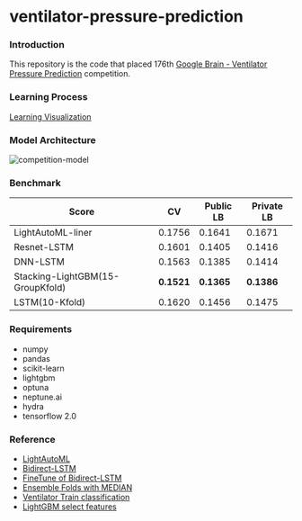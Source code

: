# ventilator-pressure-prediction

### Introduction
This repository is the code that placed 176th [Google Brain - Ventilator Pressure Prediction](https://www.kaggle.com/c/ventilator-pressure-prediction) competition.

### Learning Process
[Learning Visualization](https://app.neptune.ai/ds-wook/ventilator-pressure/experiments?split=bth&dash=charts&viewId=standard-view)

### Model Architecture
![competition-model](https://user-images.githubusercontent.com/46340424/140250859-3b96c624-27a1-40d1-8065-3327f5cf7f48.png)

### Benchmark
|Score|CV|Public LB|Private LB|
|-----|--|------|-------|
|LightAutoML-liner|0.1756|0.1641|0.1671|
|Resnet-LSTM|0.1601|0.1405|0.1416|
|DNN-LSTM|0.1563|0.1385|0.1414|
|Stacking-LightGBM(15-GroupKfold)|**0.1521**|**0.1365**|**0.1386**|
|LSTM(10-Kfold)|0.1620|0.1456|0.1475|


### Requirements
+ numpy
+ pandas
+ scikit-learn
+ lightgbm
+ optuna
+ neptune.ai
+ hydra
+ tensorflow 2.0


### Reference
+ [LightAutoML](https://www.kaggle.com/tsano430/lightautoml-bidirectional-lstm)
+ [Bidirect-LSTM](https://www.kaggle.com/tsano430/tensor-bidirect-lstm-n-splits-10)
+ [FineTune of Bidirect-LSTM](https://www.kaggle.com/tenffe/finetune-of-tensorflow-bidirectional-lstm)
+ [Ensemble Folds with MEDIAN](https://www.kaggle.com/cdeotte/ensemble-folds-with-median-0-153)
+ [Ventilator Train classification](https://www.kaggle.com/takamichitoda/ventilator-train-classification)
+ [LightGBM select features](https://www.kaggle.com/alexxanderlarko/lgbm-sel-feat-1)
